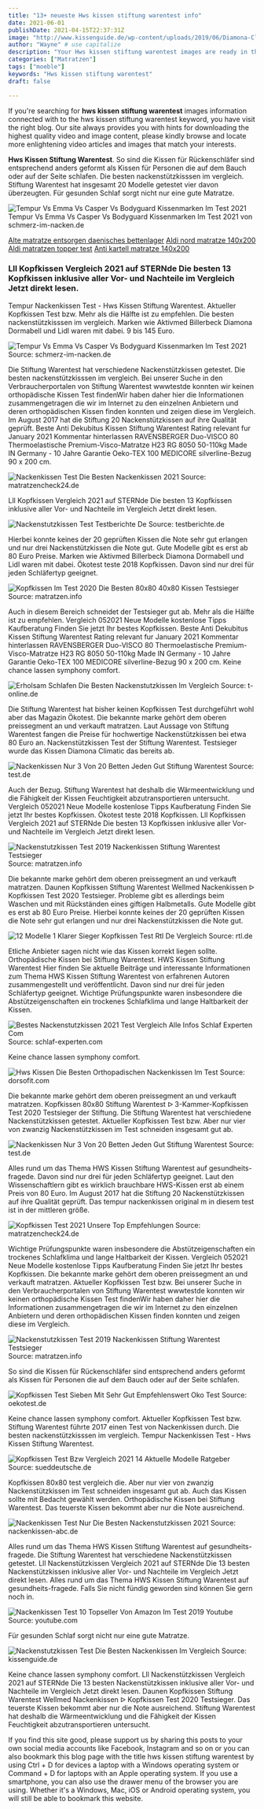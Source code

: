 ```yaml
---
title: "13+ neueste Hws kissen stiftung warentest info"
date: 2021-06-01
publishDate: 2021-04-15T22:37:31Z
image: "http://www.kissenguide.de/wp-content/uploads/2019/06/Diamona-Climatic-Nackenstuetzkissen.jpg"
author: "Wayne" # use capitalize
description: "Your Hws kissen stiftung warentest images are ready in this website. Hws kissen stiftung warentest are a topic that is being searched for and liked by netizens now. You can Find and Download the Hws kissen stiftung warentest files here. Download all royalty-free photos and vectors."
categories: ["Matratzen"]
tags: ["moeble"]
keywords: "Hws kissen stiftung warentest"
draft: false

---
```


If you're searching for **hws kissen stiftung warentest** images information connected with to the hws kissen stiftung warentest keyword, you have visit the right  blog. Our site always  provides you with  hints  for downloading  the highest  quality video and image  content, please kindly browse and locate more enlightening video articles and images that match your interests.

**Hws Kissen Stiftung Warentest**. So sind die Kissen für Rückenschläfer sind entsprechend anders geformt als Kissen für Personen die auf dem Bauch oder auf der Seite schlafen. Die besten nackenstützkisssen im vergleich. Stiftung Warentest hat insgesamt 20 Modelle getestet vier davon überzeugten. Für gesunden Schlaf sorgt nicht nur eine gute Matratze.

![Tempur Vs Emma Vs Casper Vs Bodyguard Kissenmarken Im Test 2021](https://www.schmerz-im-nacken.de/wp-content/uploads/sites/3/2017/06/tempur-comfort-original-test.jpg "Tempur Vs Emma Vs Casper Vs Bodyguard Kissenmarken Im Test 2021")
Tempur Vs Emma Vs Casper Vs Bodyguard Kissenmarken Im Test 2021 von schmerz-im-nacken.de

[Alte matratze entsorgen daenisches bettenlager](/alte-matratze-entsorgen-daenisches-bettenlager/)
[Aldi nord matratze 140x200](/aldi-nord-matratze-140x200/)
[Aldi matratzen topper test](/aldi-matratzen-topper-test/)
[Anti kartell matratze 140x200](/anti-kartell-matratze-140x200/)



### Lll Kopfkissen Vergleich 2021 auf STERNde Die besten 13 Kopfkissen inklusive aller Vor- und Nachteile im Vergleich Jetzt direkt lesen.

Tempur Nackenkissen Test - Hws Kissen Stiftung Warentest. Aktueller Kopfkissen Test bzw. Mehr als die Hälfte ist zu empfehlen. Die besten nackenstützkisssen im vergleich. Marken wie Aktivmed Billerbeck Diamona Dormabell und Lidl waren mit dabei. 9 bis 145 Euro.


![Tempur Vs Emma Vs Casper Vs Bodyguard Kissenmarken Im Test 2021](https://www.schmerz-im-nacken.de/wp-content/uploads/sites/3/2017/06/tempur-comfort-original-test.jpg "Tempur Vs Emma Vs Casper Vs Bodyguard Kissenmarken Im Test 2021")
Source: schmerz-im-nacken.de

Die Stiftung Warentest hat verschiedene Nackenstützkissen getestet. Die besten nackenstützkisssen im vergleich. Bei unserer Suche in den Verbraucherportalen von Stiftung Warentest wwwtestde konnten wir keinen orthopädische Kissen Test findenWir haben daher hier die Informationen zusammengetragen die wir im Internet zu den einzelnen Anbietern und deren orthopädischen Kissen finden konnten und zeigen diese im Vergleich. Im August 2017 hat die Stiftung 20 Nackenstützkissen auf ihre Qualität geprüft. Beste Anti Dekubitus Kissen Stiftung Warentest Rating relevant fur January 2021 Kommentar hinterlassen RAVENSBERGER Duo-VISCO 80 Thermoelastische Premium-Visco-Matratze H23 RG 8050 50-110kg Made IN Germany - 10 Jahre Garantie Oeko-TEX 100 MEDICORE silverline-Bezug 90 x 200 cm.

![Nackenkissen Test Die Besten Nackenkissen 2021](https://www.matratzencheck24.de/media/cache/resolve/subcategory_product_details/images/uploads/subcategory/intro-nackenkissen.png "Nackenkissen Test Die Besten Nackenkissen 2021")
Source: matratzencheck24.de

Lll Kopfkissen Vergleich 2021 auf STERNde Die besten 13 Kopfkissen inklusive aller Vor- und Nachteile im Vergleich Jetzt direkt lesen. 

![Nackenstutzkissen Test Testberichte De](https://www.testberichte.de/imgs/p_imgs_300/1602154.jpg "Nackenstutzkissen Test Testberichte De")
Source: testberichte.de

Hierbei konnte keines der 20 geprüften Kissen die Note sehr gut erlangen und nur drei Nackenstützkissen die Note gut. Gute Modelle gibt es erst ab 80 Euro Preise. Marken wie Aktivmed Billerbeck Diamona Dormabell und Lidl waren mit dabei. Ökotest teste 2018 Kopfkissen. Davon sind nur drei für jeden Schläfertyp geeignet.

![Kopfkissen Im Test 2020 Die Besten 80x80 40x80 Kissen Testsieger](https://matratzen.info/wp-content/uploads/2018/04/kopfkissen-test.jpg "Kopfkissen Im Test 2020 Die Besten 80x80 40x80 Kissen Testsieger")
Source: matratzen.info

Auch in diesem Bereich schneidet der Testsieger gut ab. Mehr als die Hälfte ist zu empfehlen. Vergleich 052021 Neue Modelle kostenlose Tipps Kaufberatung Finden Sie jetzt Ihr bestes Kopfkissen. Beste Anti Dekubitus Kissen Stiftung Warentest Rating relevant fur January 2021 Kommentar hinterlassen RAVENSBERGER Duo-VISCO 80 Thermoelastische Premium-Visco-Matratze H23 RG 8050 50-110kg Made IN Germany - 10 Jahre Garantie Oeko-TEX 100 MEDICORE silverline-Bezug 90 x 200 cm. Keine chance lassen symphony comfort.

![Erholsam Schlafen Die Besten Nackenstutzkissen Im Vergleich](https://bilder.t-online.de/b/89/68/04/92/id_89680492/1200/tid_da/erholsam-schlafen-und-ohne-schmerzen-aufwachen-wir-zeigen-die-besten-nackenstuetzkissen-im-vergleich-.jpg "Erholsam Schlafen Die Besten Nackenstutzkissen Im Vergleich")
Source: t-online.de

Die Stiftung Warentest hat bisher keinen Kopfkissen Test durchgeführt wohl aber das Magazin Ökotest. Die bekannte marke gehört dem oberen preissegment an und verkauft matratzen. Laut Aussage von Stiftung Warentest fangen die Preise für hochwertige Nackenstützkissen bei etwa 80 Euro an. Nackenstützkissen Test der Stiftung Warentest. Testsieger wurde das Kissen Diamona Climatic das bereits ab.

![Nackenkissen Nur 3 Von 20 Betten Jeden Gut Stiftung Warentest](https://www.test.de/file/image/b2/10/ae28adf8-c77b-4570-b2f5-4b270a39d1b2-web/0170900.jpg "Nackenkissen Nur 3 Von 20 Betten Jeden Gut Stiftung Warentest")
Source: test.de

Auch der Bezug. Stiftung Warentest hat deshalb die Wärmeentwicklung und die Fähigkeit der Kissen Feuchtigkeit abzutransportieren untersucht. Vergleich 052021 Neue Modelle kostenlose Tipps Kaufberatung Finden Sie jetzt Ihr bestes Kopfkissen. Ökotest teste 2018 Kopfkissen. Lll Kopfkissen Vergleich 2021 auf STERNde Die besten 13 Kopfkissen inklusive aller Vor- und Nachteile im Vergleich Jetzt direkt lesen.

![Nackenstutzkissen Test 2019 Nackenkissen Stiftung Warentest Testsieger](https://images-eu.ssl-images-amazon.com/images/I/411dcosXRBL.jpg "Nackenstutzkissen Test 2019 Nackenkissen Stiftung Warentest Testsieger")
Source: matratzen.info

Die bekannte marke gehört dem oberen preissegment an und verkauft matratzen. Daunen Kopfkissen Stiftung Warentest Wellmed Nackenkissen ᐅ Kopfkissen Test 2020 Testsieger. Probleme gibt es allerdings beim Waschen und mit Rückständen eines giftigen Halbmetalls. Gute Modelle gibt es erst ab 80 Euro Preise. Hierbei konnte keines der 20 geprüften Kissen die Note sehr gut erlangen und nur drei Nackenstützkissen die Note gut.

![12 Modelle 1 Klarer Sieger Kopfkissen Test Rtl De Vergleich](https://h6r8a3r9.rocketcdn.me/wp-content/uploads/2019/06/wo-kaufe-Kopfkissen-Test.jpg "12 Modelle 1 Klarer Sieger Kopfkissen Test Rtl De Vergleich")
Source: rtl.de

Etliche Anbieter sagen nicht wie das Kissen korrekt liegen sollte. Orthopädische Kissen bei Stiftung Warentest. HWS Kissen Stiftung Warentest Hier finden Sie aktuelle Beiträge und interessante Informationen zum Thema HWS Kissen Stiftung Warentest von erfahrenen Autoren zusammengestellt und veröffentlicht. Davon sind nur drei für jeden Schläfertyp geeignet. Wichtige Prüfungspunkte waren insbesondere die Abstützeigenschaften ein trockenes Schlafklima und lange Haltbarkeit der Kissen.

![Bestes Nackenstutzkissen 2021 Test Vergleich Alle Infos Schlaf Experten Com](https://i.ytimg.com/vi/zMpwr4vd-10/maxresdefault.jpg "Bestes Nackenstutzkissen 2021 Test Vergleich Alle Infos Schlaf Experten Com")
Source: schlaf-experten.com

Keine chance lassen symphony comfort. 

![Hws Kissen Die Besten Orthopadischen Nackenkissen Im Test](https://www.dorsofit.com/wp-content/uploads/2018/05/aloe-vera-nackenkissen.jpg "Hws Kissen Die Besten Orthopadischen Nackenkissen Im Test")
Source: dorsofit.com

Die bekannte marke gehört dem oberen preissegment an und verkauft matratzen. Kopfkissen 80x80 Stiftung Warentest ᐅ 3-Kammer-Kopfkissen Test 2020 Testsieger der Stiftung. Die Stiftung Warentest hat verschiedene Nackenstützkissen getestet. Aktueller Kopfkissen Test bzw. Aber nur vier von zwanzig Nackenstützkissen im Test schneiden insgesamt gut ab.

![Nackenkissen Nur 3 Von 20 Betten Jeden Gut Stiftung Warentest](https://www.test.de/file/image/b4/11/a52248d0-c407-49da-b60a-e7057dcd872d-web/5223038_tdw_nackenstuetzkissen_600;w600.jpg "Nackenkissen Nur 3 Von 20 Betten Jeden Gut Stiftung Warentest")
Source: test.de

Alles rund um das Thema HWS Kissen Stiftung Warentest auf gesundheits-fragede. Davon sind nur drei für jeden Schläfertyp geeignet. Laut den Wissenschaftlern gibt es wirklich brauchbare HWS-Kissen erst ab einem Preis von 80 Euro. Im August 2017 hat die Stiftung 20 Nackenstützkissen auf ihre Qualität geprüft. Das tempur nackenkissen original m in diesem test ist in der mittleren größe.

![Kopfkissen Test 2021 Unsere Top Empfehlungen](https://i.ytimg.com/vi/QqcAU86MwFs/maxresdefault.jpg "Kopfkissen Test 2021 Unsere Top Empfehlungen")
Source: matratzencheck24.de

Wichtige Prüfungspunkte waren insbesondere die Abstützeigenschaften ein trockenes Schlafklima und lange Haltbarkeit der Kissen. Vergleich 052021 Neue Modelle kostenlose Tipps Kaufberatung Finden Sie jetzt Ihr bestes Kopfkissen. Die bekannte marke gehört dem oberen preissegment an und verkauft matratzen. Aktueller Kopfkissen Test bzw. Bei unserer Suche in den Verbraucherportalen von Stiftung Warentest wwwtestde konnten wir keinen orthopädische Kissen Test findenWir haben daher hier die Informationen zusammengetragen die wir im Internet zu den einzelnen Anbietern und deren orthopädischen Kissen finden konnten und zeigen diese im Vergleich.

![Nackenstutzkissen Test 2019 Nackenkissen Stiftung Warentest Testsieger](https://matratzen.info/wp-content/uploads/2018/09/nackenstuetzkissen.jpg "Nackenstutzkissen Test 2019 Nackenkissen Stiftung Warentest Testsieger")
Source: matratzen.info

So sind die Kissen für Rückenschläfer sind entsprechend anders geformt als Kissen für Personen die auf dem Bauch oder auf der Seite schlafen. 

![Kopfkissen Test Sieben Mit Sehr Gut Empfehlenswert Oko Test](https://www.oekotest.de/static_files/images/article/Kopfkissen-im-Test-Welche-Marken-ueberzeugen-_-OlegDoroshin-Shutterstock_11231_lead.jpg "Kopfkissen Test Sieben Mit Sehr Gut Empfehlenswert Oko Test")
Source: oekotest.de

Keine chance lassen symphony comfort. Aktueller Kopfkissen Test bzw. Stiftung Warentest führte 2017 einen Test von Nackenkissen durch. Die besten nackenstützkisssen im vergleich. Tempur Nackenkissen Test - Hws Kissen Stiftung Warentest.

![Kopfkissen Test Bzw Vergleich 2021 14 Aktuelle Modelle Ratgeber](https://www.sueddeutsche.de/vergleich/wp-content/uploads/2019/09/uttu-sandwich-kissen-hoeheneinstellbares-memory-foam-kopfkissen-orthopaedisches-nackenstuetzkissen-visco-schlafkissen-mit-bambus-bezug-ergonomisches-nackenkissen-fuer-hws.jpg "Kopfkissen Test Bzw Vergleich 2021 14 Aktuelle Modelle Ratgeber")
Source: sueddeutsche.de

Kopfkissen 80x80 test vergleich die. Aber nur vier von zwanzig Nackenstützkissen im Test schneiden insgesamt gut ab. Auch das Kissen sollte mit Bedacht gewählt werden. Orthopädische Kissen bei Stiftung Warentest. Das teuerste Kissen bekommt aber nur die Note ausreichend.

![Nackenkissen Test Nur Die Besten Nackenstutzkissen 2021](https://i.ytimg.com/vi/a1LJA9LiIjc/maxresdefault.jpg "Nackenkissen Test Nur Die Besten Nackenstutzkissen 2021")
Source: nackenkissen-abc.de

Alles rund um das Thema HWS Kissen Stiftung Warentest auf gesundheits-fragede. Die Stiftung Warentest hat verschiedene Nackenstützkissen getestet. Lll Nackenstützkissen Vergleich 2021 auf STERNde Die 13 besten Nackenstützkissen inklusive aller Vor- und Nachteile im Vergleich Jetzt direkt lesen. Alles rund um das Thema HWS Kissen Stiftung Warentest auf gesundheits-fragede. Falls Sie nicht fündig geworden sind können Sie gern noch in.

![Nackenkissen Test 10 Topseller Von Amazon Im Test 2019 Youtube](https://i.ytimg.com/vi/jRV3R-54s3w/hqdefault.jpg "Nackenkissen Test 10 Topseller Von Amazon Im Test 2019 Youtube")
Source: youtube.com

Für gesunden Schlaf sorgt nicht nur eine gute Matratze. 

![Nackenstutzkissen Test Die Besten Nackenkissen Im Vergleich](http://www.kissenguide.de/wp-content/uploads/2019/06/Diamona-Climatic-Nackenstuetzkissen.jpg "Nackenstutzkissen Test Die Besten Nackenkissen Im Vergleich")
Source: kissenguide.de

Keine chance lassen symphony comfort. Lll Nackenstützkissen Vergleich 2021 auf STERNde Die 13 besten Nackenstützkissen inklusive aller Vor- und Nachteile im Vergleich Jetzt direkt lesen. Daunen Kopfkissen Stiftung Warentest Wellmed Nackenkissen ᐅ Kopfkissen Test 2020 Testsieger. Das teuerste Kissen bekommt aber nur die Note ausreichend. Stiftung Warentest hat deshalb die Wärmeentwicklung und die Fähigkeit der Kissen Feuchtigkeit abzutransportieren untersucht.

If you find this site good, please support us by sharing this posts to your own social media accounts like Facebook, Instagram and so on or you can also bookmark this blog page with the title hws kissen stiftung warentest by using Ctrl + D for devices a laptop with a Windows operating system or Command + D for laptops with an Apple operating system. If you use a smartphone, you can also use the drawer menu of the browser you are using. Whether it's a Windows, Mac, iOS or Android operating system, you will still be able to bookmark this website.
